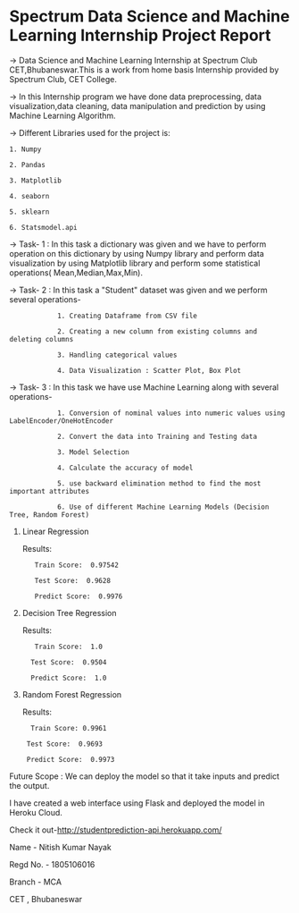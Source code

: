 # Spectrum Data Science and Machine Learning Internship Project Report
-> Data Science and Machine Learning Internship at Spectrum Club CET,Bhubaneswar.This is a work from home basis Internship provided by Spectrum Club, CET College.

-> In this Internship program we have done data preprocessing, data visualization,data cleaning, data manipulation and prediction by using Machine Learning Algorithm.

-> Different Libraries used for the project is:

    1. Numpy
    
    2. Pandas
    
    3. Matplotlib
    
    4. seaborn
    
    5. sklearn
    
    6. Statsmodel.api
   
-> Task- 1   :  In this task a dictionary was given and we have to perform operation on this dictionary by using Numpy library and perform data visualization by using Matplotlib library and perform some statistical operations( Mean,Median,Max,Min).

-> Task- 2   : In this task a "Student" dataset was given and we perform several operations-

                1. Creating Dataframe from CSV file
               
                2. Creating a new column from existing columns and deleting columns
               
                3. Handling categorical values
               
                4. Data Visualization : Scatter Plot, Box Plot
          
-> Task- 3   : In this task we have use  Machine Learning along with several operations-
              
                1. Conversion of nominal values into numeric values using LabelEncoder/OneHotEncoder
                
                2. Convert the data into Training and Testing data
                
                3. Model Selection
                
                4. Calculate the accuracy of model
                
                5. use backward elimination method to find the most important attributes 
                
                6. Use of different Machine Learning Models (Decision Tree, Random Forest)
                
1. Linear Regression

    Results:
    
          Train Score:  0.97542

          Test Score:  0.9628

          Predict Score:  0.9976
    
 2. Decision Tree Regression
     
     Results:
     
           Train Score:  1.0

          Test Score:  0.9504

          Predict Score:  1.0
 
  2. Random Forest Regression
     
     Results:
     
           Train Score: 0.9961

          Test Score:  0.9693

          Predict Score:  0.9973
          
 Future Scope :  We can deploy the model so that it take inputs and predict the output.
 
 
 I have created a web interface using Flask and deployed the model in Heroku Cloud.
 
 Check it out-http://studentprediction-api.herokuapp.com/
    
    
    
    
    
    
Name - Nitish Kumar Nayak

Regd No. - 1805106016

Branch - MCA

CET , Bhubaneswar
    
    
    
    
    
    
    
